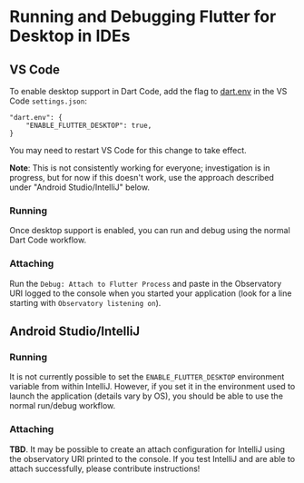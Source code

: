 # Running and Debugging Flutter for Desktop in IDEs

## VS Code

To enable desktop support in Dart Code, add the flag to
[dart.env](https://dartcode.org/docs/settings/#dartenv) in the VS Code
`settings.json`:
```
"dart.env": {
    "ENABLE_FLUTTER_DESKTOP": true,
}
```

You may need to restart VS Code for this change to take effect.

**Note**: This is not consistently working for everyone; investigation is
in progress, but for now if this doesn't work, use the approach described
under "Android Studio/IntelliJ" below.

### Running

Once desktop support is enabled, you can run and debug using the normal
Dart Code workflow.

### Attaching

Run the `Debug: Attach to Flutter Process` and paste in the Observatory URI logged to
the console when you started your application (look for a line starting with
`Observatory listening on`).

## Android Studio/IntelliJ

### Running

It is not currently possible to set the `ENABLE_FLUTTER_DESKTOP` environment
variable from within IntelliJ. However, if you set it in the environment used to
launch the application (details vary by OS), you should be able to use the normal
run/debug workflow.

### Attaching

**TBD**. It may be possible to create an attach configuration for IntelliJ
using the observatory URI printed to the console. If you test IntelliJ and
are able to attach successfully, please contribute instructions!
